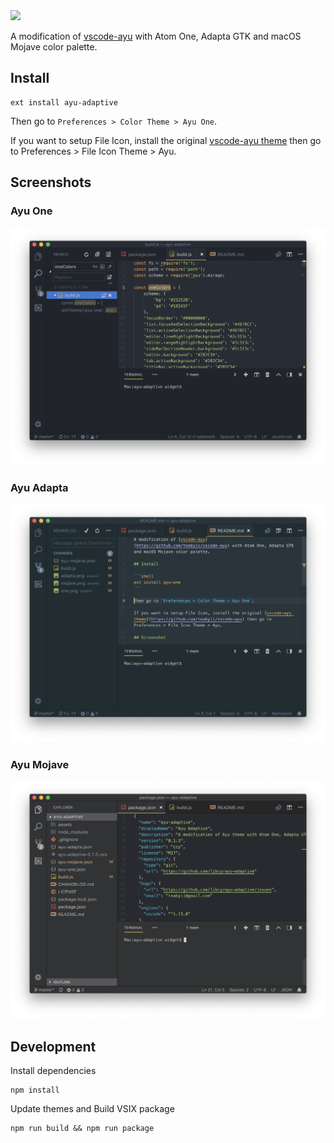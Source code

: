 <img src="https://raw.githubusercontent.com/libcy/ayu-adaptive/master/assets/logo.png" width="120">

A modification of [vscode-ayu](https://marketplace.visualstudio.com/items?itemName=teabyii.ayu) with Atom One, Adapta GTK and macOS Mojave color palette.

## Install

```shell
ext install ayu-adaptive
```

Then go to `Preferences > Color Theme > Ayu One`.

If you want to setup File Icon, install the original [vscode-ayu theme](https://marketplace.visualstudio.com/items?itemName=teabyii.ayu) then go to Preferences > File Icon Theme > Ayu.

## Screenshots

### Ayu One
![ayu-one](assets/one.png)

### Ayu Adapta
![ayu-adapta](assets/adapta.png)

### Ayu Mojave
![ayu-mojave](assets/mojave.png)

## Development

Install dependencies
```shell
npm install
```

Update themes and Build VSIX package
```shell
npm run build && npm run package
```
